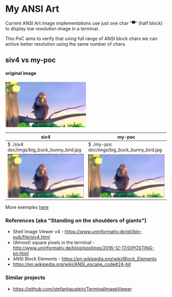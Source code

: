 # My ANSI Art
Current ANSI Art image implementations use just one char "▀" (half block) to display low resolution image in a terminal.

This PoC aims to verify that using full range of ANSI block chars we can achive better resolution using the same number of chars.

## siv4 vs my-poc

#### original image 

<img src="doc/imgs/big_buck_bunny_bird.jpg" width=50%>

| siv4  | my-poc  |
| --- | --- |
|  $ ./siv4 doc/imgs/big_buck_bunny_bird.jpg  | $ ./my-poc doc/imgs/big_buck_bunny_bird.jpg |
| ![Original image](doc/imgs/siv4-ANSI-Art_6864-chars.png) | ![Original image](doc/imgs/my-PoC-ANSI-Art_6864-chars.png) |

More exemples [here](examples.md)

### References (aka "Standing on the shoulders of giants")
* Shell Image Viewer v4 - https://www.uninformativ.de/git/bin-pub/file/siv4.html
* (Almost) square pixels in the terminal - http://www.uninformativ.de/blog/postings/2016-12-17/0/POSTING-en.html
* ANSI Block Elements - https://en.wikipedia.org/wiki/Block_Elements
* https://en.wikipedia.org/wiki/ANSI_escape_code#24-bit

### Similar projects
* https://github.com/stefanhaustein/TerminalImageViewer
